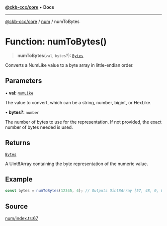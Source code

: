 [**@ckb-ccc/core**](README.md) • **Docs**

***

[@ckb-ccc/core](README.md) / [num](num.md) / numToBytes

# Function: numToBytes()

> **numToBytes**(`val`, `bytes`?): [`Bytes`](bytes.Type.Bytes.md)

Converts a NumLike value to a byte array in little-endian order.

## Parameters

• **val**: [`NumLike`](num.Type.NumLike.md)

The value to convert, which can be a string, number, bigint, or HexLike.

• **bytes?**: `number`

The number of bytes to use for the representation. If not provided, the exact number of bytes needed is used.

## Returns

[`Bytes`](bytes.Type.Bytes.md)

A Uint8Array containing the byte representation of the numeric value.

## Example

```typescript
const bytes = numToBytes(12345, 4); // Outputs Uint8Array [57, 48, 0, 0]
```

## Source

[num/index.ts:67](https://github.com/SpectreMercury/ccc/blob/1b34760fdeb60ebebc0a7e641c12ef11dff1e7d0/packages/core/src/num/index.ts#L67)
